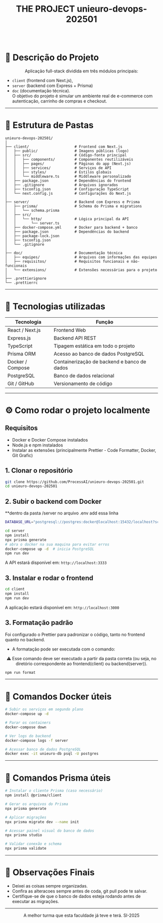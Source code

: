 
<h1 align="center">THE PROJECT unieuro-devops-202501 </h1>
<br>
<br>

# 🔹 Descrição do Projeto

<p align="center">
Aplicação full-stack dividida em três módulos principais: 

- `client` (frontend com Next.js), 
- `server` (backend com Express + Prisma) 
- `doc` (documentação técnica). <br>
O objetivo do projeto é simular um ambiente real de e-commerce com autenticação, carrinho de compras e checkout.</p>

---

# 📁 Estrutura de Pastas

```
unieuro-devops-202501/
│
├── client/                     # Frontend com Next.js
│   ├── public/                 # Imagens públicas (logo)
│   ├── src/                    # Código-fonte principal
│   │   ├── components/         # Componentes reutilizáveis
│   │   ├── pages/              # Páginas do app (Next.js)
│   │   ├── services/           # Serviços de API
│   │   ├── styles/             # Estilos globais
│   │   └── middleware.ts       # Middleware personalizado
│   ├── package.json            # Dependências do frontend
│   ├── .gitignore              # Arquivos ignorados
│   ├── tsconfig.json           # Configuração TypeScript
│   └── next.config.js          # Configurações do Next.js
│
├── server/                     # Backend com Express e Prisma
│   ├── prisma/                 # Schema do Prisma e migrations
│   │   └── schema.prisma
│   ├── src/
│   │   └── http/               # Lógica principal da API
│   │       └── server.ts
│   ├── docker-compose.yml      # Docker para backend + banco
│   ├── package.json            # Dependências do backend
│   ├── package-lock.json
│   ├── tsconfig.json
│   └── .gitignore
│
├── doc/                        # Documentação técnica
│   ├── equipes/                # Arquivos com informações das equipes
│   ├── requisitos/             # Requisitos funcionais e não-funcionais
│   └── extensions/             # Extensões necessárias para o projeto
│
├── .prettierignore
└── .prettierrc
```

---

# 🧠 Tecnologias utilizadas

| Tecnologia       | Função                                        |
|------------------|-----------------------------------------------|
| React / Next.js  | Frontend Web                                  |
| Express.js       | Backend API REST                              |
| TypeScript       | Tipagem estática em todo o projeto            |
| Prisma ORM       | Acesso ao banco de dados PostgreSQL           |
| Docker / Compose | Containerização de backend e banco de dados   |
| PostgreSQL       | Banco de dados relacional                     |
| Git / GitHub     | Versionamento de código                       |

---



# ⚙️ Como rodar o projeto localmente

## Requisitos
- Docker e Docker Compose instalados
- Node.js e npm instalados
- Instalar as extensões (principalmente  Prettier - Code Formatter, Docker, Git Grafic)

## 1. Clonar o repositório

```bash
git clone https://github.com/ProcessAI/unieuro-devops-202501.git
cd unieuro-devops-202501
```

## 2. Subir o backend com Docker

**dentro da pasta /server no arquivo .env add essa linha 
```bash 
DATABASE_URL="postgresql://postgres:docker@localhost:15432/localhost?schema=public"
```

```bash
cd server
npm install
npx prisma generate
# abra o docker na sua maquina para evitar erros
docker-compose up -d  # inicia PostgreSQL
npm run dev
```

A API estará disponível em: `http://localhost:3333`

## 3. Instalar e rodar o frontend

```bash
cd client
npm install
npm run dev
```

A aplicação estará disponível em: `http://localhost:3000`

## 3. Formatação padrão

Foi configurado o Prettier para padronizar o código, tanto no frontend quanto no backend. <br>
- A formatação pode ser executada com o comando:
<p align="center">⚠️ Esse comando deve ser executado a partir da pasta correta (ou seja, no diretório correspondente ao frontend(client) ou backend(server)).</p>

```bash
npm run format
```

---

# 🐳 Comandos Docker úteis

```bash
# Subir os serviços em segundo plano
docker-compose up -d

# Parar os containers
docker-compose down

# Ver logs do backend
docker-compose logs -f server

# Acessar banco de dados PostgreSQL
docker exec -it unieuro-db psql -U postgres
```

---

# 🧬 Comandos Prisma úteis

```bash
# Instalar o cliente Prisma (caso necessário)
npm install @prisma/client

# Gerar os arquivos do Prisma
npx prisma generate

# Aplicar migrações
npx prisma migrate dev --name init

# Acessar painel visual do banco de dados
npx prisma studio

# Validar conexão e schema
npx prisma validate
```

---

# 📝 Observações Finais

- Deixei as coisas sempre organizadas.
- Confira as alteracoes sempre antes de coda, git pull pode te salvar.
- Certifique-se de que o banco de dados esteja rodando antes de executar as migrações.

---
<p align="center">
A melhor turma que esta faculdade já teve e terá. SI-2025</p>
